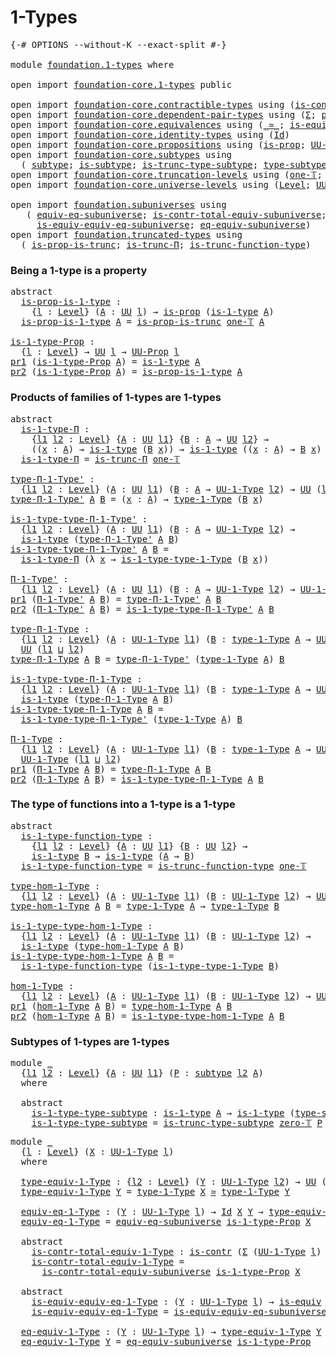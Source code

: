 # 1-Types

<pre class="Agda"><a id="20" class="Symbol">{-#</a> <a id="24" class="Keyword">OPTIONS</a> <a id="32" class="Pragma">--without-K</a> <a id="44" class="Pragma">--exact-split</a> <a id="58" class="Symbol">#-}</a>

<a id="63" class="Keyword">module</a> <a id="70" href="foundation.1-types.html" class="Module">foundation.1-types</a> <a id="89" class="Keyword">where</a>

<a id="96" class="Keyword">open</a> <a id="101" class="Keyword">import</a> <a id="108" href="foundation-core.1-types.html" class="Module">foundation-core.1-types</a> <a id="132" class="Keyword">public</a>

<a id="140" class="Keyword">open</a> <a id="145" class="Keyword">import</a> <a id="152" href="foundation-core.contractible-types.html" class="Module">foundation-core.contractible-types</a> <a id="187" class="Keyword">using</a> <a id="193" class="Symbol">(</a><a id="194" href="foundation-core.contractible-types.html#925" class="Function">is-contr</a><a id="202" class="Symbol">)</a>
<a id="204" class="Keyword">open</a> <a id="209" class="Keyword">import</a> <a id="216" href="foundation-core.dependent-pair-types.html" class="Module">foundation-core.dependent-pair-types</a> <a id="253" class="Keyword">using</a> <a id="259" class="Symbol">(</a><a id="260" href="foundation-core.dependent-pair-types.html#502" class="Record">Σ</a><a id="261" class="Symbol">;</a> <a id="263" href="foundation-core.dependent-pair-types.html#575" class="InductiveConstructor">pair</a><a id="267" class="Symbol">;</a> <a id="269" href="foundation-core.dependent-pair-types.html#592" class="Field">pr1</a><a id="272" class="Symbol">;</a> <a id="274" href="foundation-core.dependent-pair-types.html#604" class="Field">pr2</a><a id="277" class="Symbol">)</a>
<a id="279" class="Keyword">open</a> <a id="284" class="Keyword">import</a> <a id="291" href="foundation-core.equivalences.html" class="Module">foundation-core.equivalences</a> <a id="320" class="Keyword">using</a> <a id="326" class="Symbol">(</a><a id="327" href="foundation-core.equivalences.html#1607" class="Function Operator">_≃_</a><a id="330" class="Symbol">;</a> <a id="332" href="foundation-core.equivalences.html#1542" class="Function">is-equiv</a><a id="340" class="Symbol">)</a>
<a id="342" class="Keyword">open</a> <a id="347" class="Keyword">import</a> <a id="354" href="foundation-core.identity-types.html" class="Module">foundation-core.identity-types</a> <a id="385" class="Keyword">using</a> <a id="391" class="Symbol">(</a><a id="392" href="foundation-core.identity-types.html#641" class="Datatype">Id</a><a id="394" class="Symbol">)</a>
<a id="396" class="Keyword">open</a> <a id="401" class="Keyword">import</a> <a id="408" href="foundation-core.propositions.html" class="Module">foundation-core.propositions</a> <a id="437" class="Keyword">using</a> <a id="443" class="Symbol">(</a><a id="444" href="foundation-core.propositions.html#1246" class="Function">is-prop</a><a id="451" class="Symbol">;</a> <a id="453" href="foundation-core.propositions.html#1322" class="Function">UU-Prop</a><a id="460" class="Symbol">)</a>
<a id="462" class="Keyword">open</a> <a id="467" class="Keyword">import</a> <a id="474" href="foundation-core.subtypes.html" class="Module">foundation-core.subtypes</a> <a id="499" class="Keyword">using</a>
  <a id="507" class="Symbol">(</a> <a id="509" href="foundation-core.subtypes.html#1998" class="Function">subtype</a><a id="516" class="Symbol">;</a> <a id="518" href="foundation-core.subtypes.html#1875" class="Function">is-subtype</a><a id="528" class="Symbol">;</a> <a id="530" href="foundation-core.subtypes.html#4687" class="Function">is-trunc-type-subtype</a><a id="551" class="Symbol">;</a> <a id="553" href="foundation-core.subtypes.html#2362" class="Function">type-subtype</a><a id="565" class="Symbol">)</a>
<a id="567" class="Keyword">open</a> <a id="572" class="Keyword">import</a> <a id="579" href="foundation-core.truncation-levels.html" class="Module">foundation-core.truncation-levels</a> <a id="613" class="Keyword">using</a> <a id="619" class="Symbol">(</a><a id="620" href="foundation-core.truncation-levels.html#517" class="Function">one-𝕋</a><a id="625" class="Symbol">;</a> <a id="627" href="foundation-core.truncation-levels.html#479" class="Function">zero-𝕋</a><a id="633" class="Symbol">)</a>
<a id="635" class="Keyword">open</a> <a id="640" class="Keyword">import</a> <a id="647" href="foundation-core.universe-levels.html" class="Module">foundation-core.universe-levels</a> <a id="679" class="Keyword">using</a> <a id="685" class="Symbol">(</a><a id="686" href="Agda.Primitive.html#597" class="Postulate">Level</a><a id="691" class="Symbol">;</a> <a id="693" href="foundation-core.universe-levels.html#222" class="Primitive">UU</a><a id="695" class="Symbol">;</a> <a id="697" href="Agda.Primitive.html#810" class="Primitive Operator">_⊔_</a><a id="700" class="Symbol">)</a>

<a id="703" class="Keyword">open</a> <a id="708" class="Keyword">import</a> <a id="715" href="foundation.subuniverses.html" class="Module">foundation.subuniverses</a> <a id="739" class="Keyword">using</a>
   <a id="748" class="Symbol">(</a> <a id="750" href="foundation.subuniverses.html#2914" class="Function">equiv-eq-subuniverse</a><a id="770" class="Symbol">;</a> <a id="772" href="foundation.subuniverses.html#3120" class="Function">is-contr-total-equiv-subuniverse</a><a id="804" class="Symbol">;</a>
     <a id="811" href="foundation.subuniverses.html#3500" class="Function">is-equiv-equiv-eq-subuniverse</a><a id="840" class="Symbol">;</a> <a id="842" href="foundation.subuniverses.html#3857" class="Function">eq-equiv-subuniverse</a><a id="862" class="Symbol">)</a>
<a id="864" class="Keyword">open</a> <a id="869" class="Keyword">import</a> <a id="876" href="foundation.truncated-types.html" class="Module">foundation.truncated-types</a> <a id="903" class="Keyword">using</a>
  <a id="911" class="Symbol">(</a> <a id="913" href="foundation.truncated-types.html#4273" class="Function">is-prop-is-trunc</a><a id="929" class="Symbol">;</a> <a id="931" href="foundation.truncated-types.html#1411" class="Function">is-trunc-Π</a><a id="941" class="Symbol">;</a> <a id="943" href="foundation.truncated-types.html#3261" class="Function">is-trunc-function-type</a><a id="965" class="Symbol">)</a>
</pre>
### Being a 1-type is a property

<pre class="Agda"><a id="1014" class="Keyword">abstract</a>
  <a id="is-prop-is-1-type"></a><a id="1025" href="foundation.1-types.html#1025" class="Function">is-prop-is-1-type</a> <a id="1043" class="Symbol">:</a>
    <a id="1049" class="Symbol">{</a><a id="1050" href="foundation.1-types.html#1050" class="Bound">l</a> <a id="1052" class="Symbol">:</a> <a id="1054" href="Agda.Primitive.html#597" class="Postulate">Level</a><a id="1059" class="Symbol">}</a> <a id="1061" class="Symbol">(</a><a id="1062" href="foundation.1-types.html#1062" class="Bound">A</a> <a id="1064" class="Symbol">:</a> <a id="1066" href="foundation-core.universe-levels.html#222" class="Primitive">UU</a> <a id="1069" href="foundation.1-types.html#1050" class="Bound">l</a><a id="1070" class="Symbol">)</a> <a id="1072" class="Symbol">→</a> <a id="1074" href="foundation-core.propositions.html#1246" class="Function">is-prop</a> <a id="1082" class="Symbol">(</a><a id="1083" href="foundation-core.1-types.html#654" class="Function">is-1-type</a> <a id="1093" href="foundation.1-types.html#1062" class="Bound">A</a><a id="1094" class="Symbol">)</a>
  <a id="1098" href="foundation.1-types.html#1025" class="Function">is-prop-is-1-type</a> <a id="1116" href="foundation.1-types.html#1116" class="Bound">A</a> <a id="1118" class="Symbol">=</a> <a id="1120" href="foundation.truncated-types.html#4273" class="Function">is-prop-is-trunc</a> <a id="1137" href="foundation-core.truncation-levels.html#517" class="Function">one-𝕋</a> <a id="1143" href="foundation.1-types.html#1116" class="Bound">A</a>

<a id="is-1-type-Prop"></a><a id="1146" href="foundation.1-types.html#1146" class="Function">is-1-type-Prop</a> <a id="1161" class="Symbol">:</a>
  <a id="1165" class="Symbol">{</a><a id="1166" href="foundation.1-types.html#1166" class="Bound">l</a> <a id="1168" class="Symbol">:</a> <a id="1170" href="Agda.Primitive.html#597" class="Postulate">Level</a><a id="1175" class="Symbol">}</a> <a id="1177" class="Symbol">→</a> <a id="1179" href="foundation-core.universe-levels.html#222" class="Primitive">UU</a> <a id="1182" href="foundation.1-types.html#1166" class="Bound">l</a> <a id="1184" class="Symbol">→</a> <a id="1186" href="foundation-core.propositions.html#1322" class="Function">UU-Prop</a> <a id="1194" href="foundation.1-types.html#1166" class="Bound">l</a>
<a id="1196" href="foundation-core.dependent-pair-types.html#592" class="Field">pr1</a> <a id="1200" class="Symbol">(</a><a id="1201" href="foundation.1-types.html#1146" class="Function">is-1-type-Prop</a> <a id="1216" href="foundation.1-types.html#1216" class="Bound">A</a><a id="1217" class="Symbol">)</a> <a id="1219" class="Symbol">=</a> <a id="1221" href="foundation-core.1-types.html#654" class="Function">is-1-type</a> <a id="1231" href="foundation.1-types.html#1216" class="Bound">A</a>
<a id="1233" href="foundation-core.dependent-pair-types.html#604" class="Field">pr2</a> <a id="1237" class="Symbol">(</a><a id="1238" href="foundation.1-types.html#1146" class="Function">is-1-type-Prop</a> <a id="1253" href="foundation.1-types.html#1253" class="Bound">A</a><a id="1254" class="Symbol">)</a> <a id="1256" class="Symbol">=</a> <a id="1258" href="foundation.1-types.html#1025" class="Function">is-prop-is-1-type</a> <a id="1276" href="foundation.1-types.html#1253" class="Bound">A</a>
</pre>
### Products of families of 1-types are 1-types

<pre class="Agda"><a id="1340" class="Keyword">abstract</a>
  <a id="is-1-type-Π"></a><a id="1351" href="foundation.1-types.html#1351" class="Function">is-1-type-Π</a> <a id="1363" class="Symbol">:</a>
    <a id="1369" class="Symbol">{</a><a id="1370" href="foundation.1-types.html#1370" class="Bound">l1</a> <a id="1373" href="foundation.1-types.html#1373" class="Bound">l2</a> <a id="1376" class="Symbol">:</a> <a id="1378" href="Agda.Primitive.html#597" class="Postulate">Level</a><a id="1383" class="Symbol">}</a> <a id="1385" class="Symbol">{</a><a id="1386" href="foundation.1-types.html#1386" class="Bound">A</a> <a id="1388" class="Symbol">:</a> <a id="1390" href="foundation-core.universe-levels.html#222" class="Primitive">UU</a> <a id="1393" href="foundation.1-types.html#1370" class="Bound">l1</a><a id="1395" class="Symbol">}</a> <a id="1397" class="Symbol">{</a><a id="1398" href="foundation.1-types.html#1398" class="Bound">B</a> <a id="1400" class="Symbol">:</a> <a id="1402" href="foundation.1-types.html#1386" class="Bound">A</a> <a id="1404" class="Symbol">→</a> <a id="1406" href="foundation-core.universe-levels.html#222" class="Primitive">UU</a> <a id="1409" href="foundation.1-types.html#1373" class="Bound">l2</a><a id="1411" class="Symbol">}</a> <a id="1413" class="Symbol">→</a>
    <a id="1419" class="Symbol">((</a><a id="1421" href="foundation.1-types.html#1421" class="Bound">x</a> <a id="1423" class="Symbol">:</a> <a id="1425" href="foundation.1-types.html#1386" class="Bound">A</a><a id="1426" class="Symbol">)</a> <a id="1428" class="Symbol">→</a> <a id="1430" href="foundation-core.1-types.html#654" class="Function">is-1-type</a> <a id="1440" class="Symbol">(</a><a id="1441" href="foundation.1-types.html#1398" class="Bound">B</a> <a id="1443" href="foundation.1-types.html#1421" class="Bound">x</a><a id="1444" class="Symbol">))</a> <a id="1447" class="Symbol">→</a> <a id="1449" href="foundation-core.1-types.html#654" class="Function">is-1-type</a> <a id="1459" class="Symbol">((</a><a id="1461" href="foundation.1-types.html#1461" class="Bound">x</a> <a id="1463" class="Symbol">:</a> <a id="1465" href="foundation.1-types.html#1386" class="Bound">A</a><a id="1466" class="Symbol">)</a> <a id="1468" class="Symbol">→</a> <a id="1470" href="foundation.1-types.html#1398" class="Bound">B</a> <a id="1472" href="foundation.1-types.html#1461" class="Bound">x</a><a id="1473" class="Symbol">)</a>
  <a id="1477" href="foundation.1-types.html#1351" class="Function">is-1-type-Π</a> <a id="1489" class="Symbol">=</a> <a id="1491" href="foundation.truncated-types.html#1411" class="Function">is-trunc-Π</a> <a id="1502" href="foundation-core.truncation-levels.html#517" class="Function">one-𝕋</a>

<a id="type-Π-1-Type&#39;"></a><a id="1509" href="foundation.1-types.html#1509" class="Function">type-Π-1-Type&#39;</a> <a id="1524" class="Symbol">:</a>
  <a id="1528" class="Symbol">{</a><a id="1529" href="foundation.1-types.html#1529" class="Bound">l1</a> <a id="1532" href="foundation.1-types.html#1532" class="Bound">l2</a> <a id="1535" class="Symbol">:</a> <a id="1537" href="Agda.Primitive.html#597" class="Postulate">Level</a><a id="1542" class="Symbol">}</a> <a id="1544" class="Symbol">(</a><a id="1545" href="foundation.1-types.html#1545" class="Bound">A</a> <a id="1547" class="Symbol">:</a> <a id="1549" href="foundation-core.universe-levels.html#222" class="Primitive">UU</a> <a id="1552" href="foundation.1-types.html#1529" class="Bound">l1</a><a id="1554" class="Symbol">)</a> <a id="1556" class="Symbol">(</a><a id="1557" href="foundation.1-types.html#1557" class="Bound">B</a> <a id="1559" class="Symbol">:</a> <a id="1561" href="foundation.1-types.html#1545" class="Bound">A</a> <a id="1563" class="Symbol">→</a> <a id="1565" href="foundation-core.1-types.html#720" class="Function">UU-1-Type</a> <a id="1575" href="foundation.1-types.html#1532" class="Bound">l2</a><a id="1577" class="Symbol">)</a> <a id="1579" class="Symbol">→</a> <a id="1581" href="foundation-core.universe-levels.html#222" class="Primitive">UU</a> <a id="1584" class="Symbol">(</a><a id="1585" href="foundation.1-types.html#1529" class="Bound">l1</a> <a id="1588" href="Agda.Primitive.html#810" class="Primitive Operator">⊔</a> <a id="1590" href="foundation.1-types.html#1532" class="Bound">l2</a><a id="1592" class="Symbol">)</a>
<a id="1594" href="foundation.1-types.html#1509" class="Function">type-Π-1-Type&#39;</a> <a id="1609" href="foundation.1-types.html#1609" class="Bound">A</a> <a id="1611" href="foundation.1-types.html#1611" class="Bound">B</a> <a id="1613" class="Symbol">=</a> <a id="1615" class="Symbol">(</a><a id="1616" href="foundation.1-types.html#1616" class="Bound">x</a> <a id="1618" class="Symbol">:</a> <a id="1620" href="foundation.1-types.html#1609" class="Bound">A</a><a id="1621" class="Symbol">)</a> <a id="1623" class="Symbol">→</a> <a id="1625" href="foundation-core.1-types.html#792" class="Function">type-1-Type</a> <a id="1637" class="Symbol">(</a><a id="1638" href="foundation.1-types.html#1611" class="Bound">B</a> <a id="1640" href="foundation.1-types.html#1616" class="Bound">x</a><a id="1641" class="Symbol">)</a>

<a id="is-1-type-type-Π-1-Type&#39;"></a><a id="1644" href="foundation.1-types.html#1644" class="Function">is-1-type-type-Π-1-Type&#39;</a> <a id="1669" class="Symbol">:</a>
  <a id="1673" class="Symbol">{</a><a id="1674" href="foundation.1-types.html#1674" class="Bound">l1</a> <a id="1677" href="foundation.1-types.html#1677" class="Bound">l2</a> <a id="1680" class="Symbol">:</a> <a id="1682" href="Agda.Primitive.html#597" class="Postulate">Level</a><a id="1687" class="Symbol">}</a> <a id="1689" class="Symbol">(</a><a id="1690" href="foundation.1-types.html#1690" class="Bound">A</a> <a id="1692" class="Symbol">:</a> <a id="1694" href="foundation-core.universe-levels.html#222" class="Primitive">UU</a> <a id="1697" href="foundation.1-types.html#1674" class="Bound">l1</a><a id="1699" class="Symbol">)</a> <a id="1701" class="Symbol">(</a><a id="1702" href="foundation.1-types.html#1702" class="Bound">B</a> <a id="1704" class="Symbol">:</a> <a id="1706" href="foundation.1-types.html#1690" class="Bound">A</a> <a id="1708" class="Symbol">→</a> <a id="1710" href="foundation-core.1-types.html#720" class="Function">UU-1-Type</a> <a id="1720" href="foundation.1-types.html#1677" class="Bound">l2</a><a id="1722" class="Symbol">)</a> <a id="1724" class="Symbol">→</a>
  <a id="1728" href="foundation-core.1-types.html#654" class="Function">is-1-type</a> <a id="1738" class="Symbol">(</a><a id="1739" href="foundation.1-types.html#1509" class="Function">type-Π-1-Type&#39;</a> <a id="1754" href="foundation.1-types.html#1690" class="Bound">A</a> <a id="1756" href="foundation.1-types.html#1702" class="Bound">B</a><a id="1757" class="Symbol">)</a>
<a id="1759" href="foundation.1-types.html#1644" class="Function">is-1-type-type-Π-1-Type&#39;</a> <a id="1784" href="foundation.1-types.html#1784" class="Bound">A</a> <a id="1786" href="foundation.1-types.html#1786" class="Bound">B</a> <a id="1788" class="Symbol">=</a>
  <a id="1792" href="foundation.1-types.html#1351" class="Function">is-1-type-Π</a> <a id="1804" class="Symbol">(λ</a> <a id="1807" href="foundation.1-types.html#1807" class="Bound">x</a> <a id="1809" class="Symbol">→</a> <a id="1811" href="foundation-core.1-types.html#869" class="Function">is-1-type-type-1-Type</a> <a id="1833" class="Symbol">(</a><a id="1834" href="foundation.1-types.html#1786" class="Bound">B</a> <a id="1836" href="foundation.1-types.html#1807" class="Bound">x</a><a id="1837" class="Symbol">))</a>

<a id="Π-1-Type&#39;"></a><a id="1841" href="foundation.1-types.html#1841" class="Function">Π-1-Type&#39;</a> <a id="1851" class="Symbol">:</a>
  <a id="1855" class="Symbol">{</a><a id="1856" href="foundation.1-types.html#1856" class="Bound">l1</a> <a id="1859" href="foundation.1-types.html#1859" class="Bound">l2</a> <a id="1862" class="Symbol">:</a> <a id="1864" href="Agda.Primitive.html#597" class="Postulate">Level</a><a id="1869" class="Symbol">}</a> <a id="1871" class="Symbol">(</a><a id="1872" href="foundation.1-types.html#1872" class="Bound">A</a> <a id="1874" class="Symbol">:</a> <a id="1876" href="foundation-core.universe-levels.html#222" class="Primitive">UU</a> <a id="1879" href="foundation.1-types.html#1856" class="Bound">l1</a><a id="1881" class="Symbol">)</a> <a id="1883" class="Symbol">(</a><a id="1884" href="foundation.1-types.html#1884" class="Bound">B</a> <a id="1886" class="Symbol">:</a> <a id="1888" href="foundation.1-types.html#1872" class="Bound">A</a> <a id="1890" class="Symbol">→</a> <a id="1892" href="foundation-core.1-types.html#720" class="Function">UU-1-Type</a> <a id="1902" href="foundation.1-types.html#1859" class="Bound">l2</a><a id="1904" class="Symbol">)</a> <a id="1906" class="Symbol">→</a> <a id="1908" href="foundation-core.1-types.html#720" class="Function">UU-1-Type</a> <a id="1918" class="Symbol">(</a><a id="1919" href="foundation.1-types.html#1856" class="Bound">l1</a> <a id="1922" href="Agda.Primitive.html#810" class="Primitive Operator">⊔</a> <a id="1924" href="foundation.1-types.html#1859" class="Bound">l2</a><a id="1926" class="Symbol">)</a>
<a id="1928" href="foundation-core.dependent-pair-types.html#592" class="Field">pr1</a> <a id="1932" class="Symbol">(</a><a id="1933" href="foundation.1-types.html#1841" class="Function">Π-1-Type&#39;</a> <a id="1943" href="foundation.1-types.html#1943" class="Bound">A</a> <a id="1945" href="foundation.1-types.html#1945" class="Bound">B</a><a id="1946" class="Symbol">)</a> <a id="1948" class="Symbol">=</a> <a id="1950" href="foundation.1-types.html#1509" class="Function">type-Π-1-Type&#39;</a> <a id="1965" href="foundation.1-types.html#1943" class="Bound">A</a> <a id="1967" href="foundation.1-types.html#1945" class="Bound">B</a>
<a id="1969" href="foundation-core.dependent-pair-types.html#604" class="Field">pr2</a> <a id="1973" class="Symbol">(</a><a id="1974" href="foundation.1-types.html#1841" class="Function">Π-1-Type&#39;</a> <a id="1984" href="foundation.1-types.html#1984" class="Bound">A</a> <a id="1986" href="foundation.1-types.html#1986" class="Bound">B</a><a id="1987" class="Symbol">)</a> <a id="1989" class="Symbol">=</a> <a id="1991" href="foundation.1-types.html#1644" class="Function">is-1-type-type-Π-1-Type&#39;</a> <a id="2016" href="foundation.1-types.html#1984" class="Bound">A</a> <a id="2018" href="foundation.1-types.html#1986" class="Bound">B</a>

<a id="type-Π-1-Type"></a><a id="2021" href="foundation.1-types.html#2021" class="Function">type-Π-1-Type</a> <a id="2035" class="Symbol">:</a>
  <a id="2039" class="Symbol">{</a><a id="2040" href="foundation.1-types.html#2040" class="Bound">l1</a> <a id="2043" href="foundation.1-types.html#2043" class="Bound">l2</a> <a id="2046" class="Symbol">:</a> <a id="2048" href="Agda.Primitive.html#597" class="Postulate">Level</a><a id="2053" class="Symbol">}</a> <a id="2055" class="Symbol">(</a><a id="2056" href="foundation.1-types.html#2056" class="Bound">A</a> <a id="2058" class="Symbol">:</a> <a id="2060" href="foundation-core.1-types.html#720" class="Function">UU-1-Type</a> <a id="2070" href="foundation.1-types.html#2040" class="Bound">l1</a><a id="2072" class="Symbol">)</a> <a id="2074" class="Symbol">(</a><a id="2075" href="foundation.1-types.html#2075" class="Bound">B</a> <a id="2077" class="Symbol">:</a> <a id="2079" href="foundation-core.1-types.html#792" class="Function">type-1-Type</a> <a id="2091" href="foundation.1-types.html#2056" class="Bound">A</a> <a id="2093" class="Symbol">→</a> <a id="2095" href="foundation-core.1-types.html#720" class="Function">UU-1-Type</a> <a id="2105" href="foundation.1-types.html#2043" class="Bound">l2</a><a id="2107" class="Symbol">)</a> <a id="2109" class="Symbol">→</a>
  <a id="2113" href="foundation-core.universe-levels.html#222" class="Primitive">UU</a> <a id="2116" class="Symbol">(</a><a id="2117" href="foundation.1-types.html#2040" class="Bound">l1</a> <a id="2120" href="Agda.Primitive.html#810" class="Primitive Operator">⊔</a> <a id="2122" href="foundation.1-types.html#2043" class="Bound">l2</a><a id="2124" class="Symbol">)</a>
<a id="2126" href="foundation.1-types.html#2021" class="Function">type-Π-1-Type</a> <a id="2140" href="foundation.1-types.html#2140" class="Bound">A</a> <a id="2142" href="foundation.1-types.html#2142" class="Bound">B</a> <a id="2144" class="Symbol">=</a> <a id="2146" href="foundation.1-types.html#1509" class="Function">type-Π-1-Type&#39;</a> <a id="2161" class="Symbol">(</a><a id="2162" href="foundation-core.1-types.html#792" class="Function">type-1-Type</a> <a id="2174" href="foundation.1-types.html#2140" class="Bound">A</a><a id="2175" class="Symbol">)</a> <a id="2177" href="foundation.1-types.html#2142" class="Bound">B</a>

<a id="is-1-type-type-Π-1-Type"></a><a id="2180" href="foundation.1-types.html#2180" class="Function">is-1-type-type-Π-1-Type</a> <a id="2204" class="Symbol">:</a>
  <a id="2208" class="Symbol">{</a><a id="2209" href="foundation.1-types.html#2209" class="Bound">l1</a> <a id="2212" href="foundation.1-types.html#2212" class="Bound">l2</a> <a id="2215" class="Symbol">:</a> <a id="2217" href="Agda.Primitive.html#597" class="Postulate">Level</a><a id="2222" class="Symbol">}</a> <a id="2224" class="Symbol">(</a><a id="2225" href="foundation.1-types.html#2225" class="Bound">A</a> <a id="2227" class="Symbol">:</a> <a id="2229" href="foundation-core.1-types.html#720" class="Function">UU-1-Type</a> <a id="2239" href="foundation.1-types.html#2209" class="Bound">l1</a><a id="2241" class="Symbol">)</a> <a id="2243" class="Symbol">(</a><a id="2244" href="foundation.1-types.html#2244" class="Bound">B</a> <a id="2246" class="Symbol">:</a> <a id="2248" href="foundation-core.1-types.html#792" class="Function">type-1-Type</a> <a id="2260" href="foundation.1-types.html#2225" class="Bound">A</a> <a id="2262" class="Symbol">→</a> <a id="2264" href="foundation-core.1-types.html#720" class="Function">UU-1-Type</a> <a id="2274" href="foundation.1-types.html#2212" class="Bound">l2</a><a id="2276" class="Symbol">)</a> <a id="2278" class="Symbol">→</a>
  <a id="2282" href="foundation-core.1-types.html#654" class="Function">is-1-type</a> <a id="2292" class="Symbol">(</a><a id="2293" href="foundation.1-types.html#2021" class="Function">type-Π-1-Type</a> <a id="2307" href="foundation.1-types.html#2225" class="Bound">A</a> <a id="2309" href="foundation.1-types.html#2244" class="Bound">B</a><a id="2310" class="Symbol">)</a>
<a id="2312" href="foundation.1-types.html#2180" class="Function">is-1-type-type-Π-1-Type</a> <a id="2336" href="foundation.1-types.html#2336" class="Bound">A</a> <a id="2338" href="foundation.1-types.html#2338" class="Bound">B</a> <a id="2340" class="Symbol">=</a>
  <a id="2344" href="foundation.1-types.html#1644" class="Function">is-1-type-type-Π-1-Type&#39;</a> <a id="2369" class="Symbol">(</a><a id="2370" href="foundation-core.1-types.html#792" class="Function">type-1-Type</a> <a id="2382" href="foundation.1-types.html#2336" class="Bound">A</a><a id="2383" class="Symbol">)</a> <a id="2385" href="foundation.1-types.html#2338" class="Bound">B</a>

<a id="Π-1-Type"></a><a id="2388" href="foundation.1-types.html#2388" class="Function">Π-1-Type</a> <a id="2397" class="Symbol">:</a>
  <a id="2401" class="Symbol">{</a><a id="2402" href="foundation.1-types.html#2402" class="Bound">l1</a> <a id="2405" href="foundation.1-types.html#2405" class="Bound">l2</a> <a id="2408" class="Symbol">:</a> <a id="2410" href="Agda.Primitive.html#597" class="Postulate">Level</a><a id="2415" class="Symbol">}</a> <a id="2417" class="Symbol">(</a><a id="2418" href="foundation.1-types.html#2418" class="Bound">A</a> <a id="2420" class="Symbol">:</a> <a id="2422" href="foundation-core.1-types.html#720" class="Function">UU-1-Type</a> <a id="2432" href="foundation.1-types.html#2402" class="Bound">l1</a><a id="2434" class="Symbol">)</a> <a id="2436" class="Symbol">(</a><a id="2437" href="foundation.1-types.html#2437" class="Bound">B</a> <a id="2439" class="Symbol">:</a> <a id="2441" href="foundation-core.1-types.html#792" class="Function">type-1-Type</a> <a id="2453" href="foundation.1-types.html#2418" class="Bound">A</a> <a id="2455" class="Symbol">→</a> <a id="2457" href="foundation-core.1-types.html#720" class="Function">UU-1-Type</a> <a id="2467" href="foundation.1-types.html#2405" class="Bound">l2</a><a id="2469" class="Symbol">)</a> <a id="2471" class="Symbol">→</a>
  <a id="2475" href="foundation-core.1-types.html#720" class="Function">UU-1-Type</a> <a id="2485" class="Symbol">(</a><a id="2486" href="foundation.1-types.html#2402" class="Bound">l1</a> <a id="2489" href="Agda.Primitive.html#810" class="Primitive Operator">⊔</a> <a id="2491" href="foundation.1-types.html#2405" class="Bound">l2</a><a id="2493" class="Symbol">)</a>
<a id="2495" href="foundation-core.dependent-pair-types.html#592" class="Field">pr1</a> <a id="2499" class="Symbol">(</a><a id="2500" href="foundation.1-types.html#2388" class="Function">Π-1-Type</a> <a id="2509" href="foundation.1-types.html#2509" class="Bound">A</a> <a id="2511" href="foundation.1-types.html#2511" class="Bound">B</a><a id="2512" class="Symbol">)</a> <a id="2514" class="Symbol">=</a> <a id="2516" href="foundation.1-types.html#2021" class="Function">type-Π-1-Type</a> <a id="2530" href="foundation.1-types.html#2509" class="Bound">A</a> <a id="2532" href="foundation.1-types.html#2511" class="Bound">B</a>
<a id="2534" href="foundation-core.dependent-pair-types.html#604" class="Field">pr2</a> <a id="2538" class="Symbol">(</a><a id="2539" href="foundation.1-types.html#2388" class="Function">Π-1-Type</a> <a id="2548" href="foundation.1-types.html#2548" class="Bound">A</a> <a id="2550" href="foundation.1-types.html#2550" class="Bound">B</a><a id="2551" class="Symbol">)</a> <a id="2553" class="Symbol">=</a> <a id="2555" href="foundation.1-types.html#2180" class="Function">is-1-type-type-Π-1-Type</a> <a id="2579" href="foundation.1-types.html#2548" class="Bound">A</a> <a id="2581" href="foundation.1-types.html#2550" class="Bound">B</a>
</pre>
### The type of functions into a 1-type is a 1-type

<pre class="Agda"><a id="2649" class="Keyword">abstract</a>
  <a id="is-1-type-function-type"></a><a id="2660" href="foundation.1-types.html#2660" class="Function">is-1-type-function-type</a> <a id="2684" class="Symbol">:</a>
    <a id="2690" class="Symbol">{</a><a id="2691" href="foundation.1-types.html#2691" class="Bound">l1</a> <a id="2694" href="foundation.1-types.html#2694" class="Bound">l2</a> <a id="2697" class="Symbol">:</a> <a id="2699" href="Agda.Primitive.html#597" class="Postulate">Level</a><a id="2704" class="Symbol">}</a> <a id="2706" class="Symbol">{</a><a id="2707" href="foundation.1-types.html#2707" class="Bound">A</a> <a id="2709" class="Symbol">:</a> <a id="2711" href="foundation-core.universe-levels.html#222" class="Primitive">UU</a> <a id="2714" href="foundation.1-types.html#2691" class="Bound">l1</a><a id="2716" class="Symbol">}</a> <a id="2718" class="Symbol">{</a><a id="2719" href="foundation.1-types.html#2719" class="Bound">B</a> <a id="2721" class="Symbol">:</a> <a id="2723" href="foundation-core.universe-levels.html#222" class="Primitive">UU</a> <a id="2726" href="foundation.1-types.html#2694" class="Bound">l2</a><a id="2728" class="Symbol">}</a> <a id="2730" class="Symbol">→</a>
    <a id="2736" href="foundation-core.1-types.html#654" class="Function">is-1-type</a> <a id="2746" href="foundation.1-types.html#2719" class="Bound">B</a> <a id="2748" class="Symbol">→</a> <a id="2750" href="foundation-core.1-types.html#654" class="Function">is-1-type</a> <a id="2760" class="Symbol">(</a><a id="2761" href="foundation.1-types.html#2707" class="Bound">A</a> <a id="2763" class="Symbol">→</a> <a id="2765" href="foundation.1-types.html#2719" class="Bound">B</a><a id="2766" class="Symbol">)</a>
  <a id="2770" href="foundation.1-types.html#2660" class="Function">is-1-type-function-type</a> <a id="2794" class="Symbol">=</a> <a id="2796" href="foundation.truncated-types.html#3261" class="Function">is-trunc-function-type</a> <a id="2819" href="foundation-core.truncation-levels.html#517" class="Function">one-𝕋</a>

<a id="type-hom-1-Type"></a><a id="2826" href="foundation.1-types.html#2826" class="Function">type-hom-1-Type</a> <a id="2842" class="Symbol">:</a>
  <a id="2846" class="Symbol">{</a><a id="2847" href="foundation.1-types.html#2847" class="Bound">l1</a> <a id="2850" href="foundation.1-types.html#2850" class="Bound">l2</a> <a id="2853" class="Symbol">:</a> <a id="2855" href="Agda.Primitive.html#597" class="Postulate">Level</a><a id="2860" class="Symbol">}</a> <a id="2862" class="Symbol">(</a><a id="2863" href="foundation.1-types.html#2863" class="Bound">A</a> <a id="2865" class="Symbol">:</a> <a id="2867" href="foundation-core.1-types.html#720" class="Function">UU-1-Type</a> <a id="2877" href="foundation.1-types.html#2847" class="Bound">l1</a><a id="2879" class="Symbol">)</a> <a id="2881" class="Symbol">(</a><a id="2882" href="foundation.1-types.html#2882" class="Bound">B</a> <a id="2884" class="Symbol">:</a> <a id="2886" href="foundation-core.1-types.html#720" class="Function">UU-1-Type</a> <a id="2896" href="foundation.1-types.html#2850" class="Bound">l2</a><a id="2898" class="Symbol">)</a> <a id="2900" class="Symbol">→</a> <a id="2902" href="foundation-core.universe-levels.html#222" class="Primitive">UU</a> <a id="2905" class="Symbol">(</a><a id="2906" href="foundation.1-types.html#2847" class="Bound">l1</a> <a id="2909" href="Agda.Primitive.html#810" class="Primitive Operator">⊔</a> <a id="2911" href="foundation.1-types.html#2850" class="Bound">l2</a><a id="2913" class="Symbol">)</a>
<a id="2915" href="foundation.1-types.html#2826" class="Function">type-hom-1-Type</a> <a id="2931" href="foundation.1-types.html#2931" class="Bound">A</a> <a id="2933" href="foundation.1-types.html#2933" class="Bound">B</a> <a id="2935" class="Symbol">=</a> <a id="2937" href="foundation-core.1-types.html#792" class="Function">type-1-Type</a> <a id="2949" href="foundation.1-types.html#2931" class="Bound">A</a> <a id="2951" class="Symbol">→</a> <a id="2953" href="foundation-core.1-types.html#792" class="Function">type-1-Type</a> <a id="2965" href="foundation.1-types.html#2933" class="Bound">B</a>

<a id="is-1-type-type-hom-1-Type"></a><a id="2968" href="foundation.1-types.html#2968" class="Function">is-1-type-type-hom-1-Type</a> <a id="2994" class="Symbol">:</a>
  <a id="2998" class="Symbol">{</a><a id="2999" href="foundation.1-types.html#2999" class="Bound">l1</a> <a id="3002" href="foundation.1-types.html#3002" class="Bound">l2</a> <a id="3005" class="Symbol">:</a> <a id="3007" href="Agda.Primitive.html#597" class="Postulate">Level</a><a id="3012" class="Symbol">}</a> <a id="3014" class="Symbol">(</a><a id="3015" href="foundation.1-types.html#3015" class="Bound">A</a> <a id="3017" class="Symbol">:</a> <a id="3019" href="foundation-core.1-types.html#720" class="Function">UU-1-Type</a> <a id="3029" href="foundation.1-types.html#2999" class="Bound">l1</a><a id="3031" class="Symbol">)</a> <a id="3033" class="Symbol">(</a><a id="3034" href="foundation.1-types.html#3034" class="Bound">B</a> <a id="3036" class="Symbol">:</a> <a id="3038" href="foundation-core.1-types.html#720" class="Function">UU-1-Type</a> <a id="3048" href="foundation.1-types.html#3002" class="Bound">l2</a><a id="3050" class="Symbol">)</a> <a id="3052" class="Symbol">→</a>
  <a id="3056" href="foundation-core.1-types.html#654" class="Function">is-1-type</a> <a id="3066" class="Symbol">(</a><a id="3067" href="foundation.1-types.html#2826" class="Function">type-hom-1-Type</a> <a id="3083" href="foundation.1-types.html#3015" class="Bound">A</a> <a id="3085" href="foundation.1-types.html#3034" class="Bound">B</a><a id="3086" class="Symbol">)</a>
<a id="3088" href="foundation.1-types.html#2968" class="Function">is-1-type-type-hom-1-Type</a> <a id="3114" href="foundation.1-types.html#3114" class="Bound">A</a> <a id="3116" href="foundation.1-types.html#3116" class="Bound">B</a> <a id="3118" class="Symbol">=</a>
  <a id="3122" href="foundation.1-types.html#2660" class="Function">is-1-type-function-type</a> <a id="3146" class="Symbol">(</a><a id="3147" href="foundation-core.1-types.html#869" class="Function">is-1-type-type-1-Type</a> <a id="3169" href="foundation.1-types.html#3116" class="Bound">B</a><a id="3170" class="Symbol">)</a>

<a id="hom-1-Type"></a><a id="3173" href="foundation.1-types.html#3173" class="Function">hom-1-Type</a> <a id="3184" class="Symbol">:</a>
  <a id="3188" class="Symbol">{</a><a id="3189" href="foundation.1-types.html#3189" class="Bound">l1</a> <a id="3192" href="foundation.1-types.html#3192" class="Bound">l2</a> <a id="3195" class="Symbol">:</a> <a id="3197" href="Agda.Primitive.html#597" class="Postulate">Level</a><a id="3202" class="Symbol">}</a> <a id="3204" class="Symbol">(</a><a id="3205" href="foundation.1-types.html#3205" class="Bound">A</a> <a id="3207" class="Symbol">:</a> <a id="3209" href="foundation-core.1-types.html#720" class="Function">UU-1-Type</a> <a id="3219" href="foundation.1-types.html#3189" class="Bound">l1</a><a id="3221" class="Symbol">)</a> <a id="3223" class="Symbol">(</a><a id="3224" href="foundation.1-types.html#3224" class="Bound">B</a> <a id="3226" class="Symbol">:</a> <a id="3228" href="foundation-core.1-types.html#720" class="Function">UU-1-Type</a> <a id="3238" href="foundation.1-types.html#3192" class="Bound">l2</a><a id="3240" class="Symbol">)</a> <a id="3242" class="Symbol">→</a> <a id="3244" href="foundation-core.1-types.html#720" class="Function">UU-1-Type</a> <a id="3254" class="Symbol">(</a><a id="3255" href="foundation.1-types.html#3189" class="Bound">l1</a> <a id="3258" href="Agda.Primitive.html#810" class="Primitive Operator">⊔</a> <a id="3260" href="foundation.1-types.html#3192" class="Bound">l2</a><a id="3262" class="Symbol">)</a>
<a id="3264" href="foundation-core.dependent-pair-types.html#592" class="Field">pr1</a> <a id="3268" class="Symbol">(</a><a id="3269" href="foundation.1-types.html#3173" class="Function">hom-1-Type</a> <a id="3280" href="foundation.1-types.html#3280" class="Bound">A</a> <a id="3282" href="foundation.1-types.html#3282" class="Bound">B</a><a id="3283" class="Symbol">)</a> <a id="3285" class="Symbol">=</a> <a id="3287" href="foundation.1-types.html#2826" class="Function">type-hom-1-Type</a> <a id="3303" href="foundation.1-types.html#3280" class="Bound">A</a> <a id="3305" href="foundation.1-types.html#3282" class="Bound">B</a>
<a id="3307" href="foundation-core.dependent-pair-types.html#604" class="Field">pr2</a> <a id="3311" class="Symbol">(</a><a id="3312" href="foundation.1-types.html#3173" class="Function">hom-1-Type</a> <a id="3323" href="foundation.1-types.html#3323" class="Bound">A</a> <a id="3325" href="foundation.1-types.html#3325" class="Bound">B</a><a id="3326" class="Symbol">)</a> <a id="3328" class="Symbol">=</a> <a id="3330" href="foundation.1-types.html#2968" class="Function">is-1-type-type-hom-1-Type</a> <a id="3356" href="foundation.1-types.html#3323" class="Bound">A</a> <a id="3358" href="foundation.1-types.html#3325" class="Bound">B</a>
</pre>
### Subtypes of 1-types are 1-types

<pre class="Agda"><a id="3410" class="Keyword">module</a> <a id="3417" href="foundation.1-types.html#3417" class="Module">_</a>
  <a id="3421" class="Symbol">{</a><a id="3422" href="foundation.1-types.html#3422" class="Bound">l1</a> <a id="3425" href="foundation.1-types.html#3425" class="Bound">l2</a> <a id="3428" class="Symbol">:</a> <a id="3430" href="Agda.Primitive.html#597" class="Postulate">Level</a><a id="3435" class="Symbol">}</a> <a id="3437" class="Symbol">{</a><a id="3438" href="foundation.1-types.html#3438" class="Bound">A</a> <a id="3440" class="Symbol">:</a> <a id="3442" href="foundation-core.universe-levels.html#222" class="Primitive">UU</a> <a id="3445" href="foundation.1-types.html#3422" class="Bound">l1</a><a id="3447" class="Symbol">}</a> <a id="3449" class="Symbol">(</a><a id="3450" href="foundation.1-types.html#3450" class="Bound">P</a> <a id="3452" class="Symbol">:</a> <a id="3454" href="foundation-core.subtypes.html#1998" class="Function">subtype</a> <a id="3462" href="foundation.1-types.html#3425" class="Bound">l2</a> <a id="3465" href="foundation.1-types.html#3438" class="Bound">A</a><a id="3466" class="Symbol">)</a>
  <a id="3470" class="Keyword">where</a>

  <a id="3479" class="Keyword">abstract</a>
    <a id="3492" href="foundation.1-types.html#3492" class="Function">is-1-type-type-subtype</a> <a id="3515" class="Symbol">:</a> <a id="3517" href="foundation-core.1-types.html#654" class="Function">is-1-type</a> <a id="3527" href="foundation.1-types.html#3438" class="Bound">A</a> <a id="3529" class="Symbol">→</a> <a id="3531" href="foundation-core.1-types.html#654" class="Function">is-1-type</a> <a id="3541" class="Symbol">(</a><a id="3542" href="foundation-core.subtypes.html#2362" class="Function">type-subtype</a> <a id="3555" href="foundation.1-types.html#3450" class="Bound">P</a><a id="3556" class="Symbol">)</a>
    <a id="3562" href="foundation.1-types.html#3492" class="Function">is-1-type-type-subtype</a> <a id="3585" class="Symbol">=</a> <a id="3587" href="foundation-core.subtypes.html#4687" class="Function">is-trunc-type-subtype</a> <a id="3609" href="foundation-core.truncation-levels.html#479" class="Function">zero-𝕋</a> <a id="3616" href="foundation.1-types.html#3450" class="Bound">P</a>
</pre>
<pre class="Agda"><a id="3631" class="Keyword">module</a> <a id="3638" href="foundation.1-types.html#3638" class="Module">_</a>
  <a id="3642" class="Symbol">{</a><a id="3643" href="foundation.1-types.html#3643" class="Bound">l</a> <a id="3645" class="Symbol">:</a> <a id="3647" href="Agda.Primitive.html#597" class="Postulate">Level</a><a id="3652" class="Symbol">}</a> <a id="3654" class="Symbol">(</a><a id="3655" href="foundation.1-types.html#3655" class="Bound">X</a> <a id="3657" class="Symbol">:</a> <a id="3659" href="foundation-core.1-types.html#720" class="Function">UU-1-Type</a> <a id="3669" href="foundation.1-types.html#3643" class="Bound">l</a><a id="3670" class="Symbol">)</a>
  <a id="3674" class="Keyword">where</a>

  <a id="3683" href="foundation.1-types.html#3683" class="Function">type-equiv-1-Type</a> <a id="3701" class="Symbol">:</a> <a id="3703" class="Symbol">{</a><a id="3704" href="foundation.1-types.html#3704" class="Bound">l2</a> <a id="3707" class="Symbol">:</a> <a id="3709" href="Agda.Primitive.html#597" class="Postulate">Level</a><a id="3714" class="Symbol">}</a> <a id="3716" class="Symbol">(</a><a id="3717" href="foundation.1-types.html#3717" class="Bound">Y</a> <a id="3719" class="Symbol">:</a> <a id="3721" href="foundation-core.1-types.html#720" class="Function">UU-1-Type</a> <a id="3731" href="foundation.1-types.html#3704" class="Bound">l2</a><a id="3733" class="Symbol">)</a> <a id="3735" class="Symbol">→</a> <a id="3737" href="foundation-core.universe-levels.html#222" class="Primitive">UU</a> <a id="3740" class="Symbol">(</a><a id="3741" href="foundation.1-types.html#3643" class="Bound">l</a> <a id="3743" href="Agda.Primitive.html#810" class="Primitive Operator">⊔</a> <a id="3745" href="foundation.1-types.html#3704" class="Bound">l2</a><a id="3747" class="Symbol">)</a>
  <a id="3751" href="foundation.1-types.html#3683" class="Function">type-equiv-1-Type</a> <a id="3769" href="foundation.1-types.html#3769" class="Bound">Y</a> <a id="3771" class="Symbol">=</a> <a id="3773" href="foundation-core.1-types.html#792" class="Function">type-1-Type</a> <a id="3785" href="foundation.1-types.html#3655" class="Bound">X</a> <a id="3787" href="foundation-core.equivalences.html#1607" class="Function Operator">≃</a> <a id="3789" href="foundation-core.1-types.html#792" class="Function">type-1-Type</a> <a id="3801" href="foundation.1-types.html#3769" class="Bound">Y</a>

  <a id="3806" href="foundation.1-types.html#3806" class="Function">equiv-eq-1-Type</a> <a id="3822" class="Symbol">:</a> <a id="3824" class="Symbol">(</a><a id="3825" href="foundation.1-types.html#3825" class="Bound">Y</a> <a id="3827" class="Symbol">:</a> <a id="3829" href="foundation-core.1-types.html#720" class="Function">UU-1-Type</a> <a id="3839" href="foundation.1-types.html#3643" class="Bound">l</a><a id="3840" class="Symbol">)</a> <a id="3842" class="Symbol">→</a> <a id="3844" href="foundation-core.identity-types.html#641" class="Datatype">Id</a> <a id="3847" href="foundation.1-types.html#3655" class="Bound">X</a> <a id="3849" href="foundation.1-types.html#3825" class="Bound">Y</a> <a id="3851" class="Symbol">→</a> <a id="3853" href="foundation.1-types.html#3683" class="Function">type-equiv-1-Type</a> <a id="3871" href="foundation.1-types.html#3825" class="Bound">Y</a>
  <a id="3875" href="foundation.1-types.html#3806" class="Function">equiv-eq-1-Type</a> <a id="3891" class="Symbol">=</a> <a id="3893" href="foundation.subuniverses.html#2914" class="Function">equiv-eq-subuniverse</a> <a id="3914" href="foundation.1-types.html#1146" class="Function">is-1-type-Prop</a> <a id="3929" href="foundation.1-types.html#3655" class="Bound">X</a>
  
  <a id="3936" class="Keyword">abstract</a>
    <a id="3949" href="foundation.1-types.html#3949" class="Function">is-contr-total-equiv-1-Type</a> <a id="3977" class="Symbol">:</a> <a id="3979" href="foundation-core.contractible-types.html#925" class="Function">is-contr</a> <a id="3988" class="Symbol">(</a><a id="3989" href="foundation-core.dependent-pair-types.html#502" class="Record">Σ</a> <a id="3991" class="Symbol">(</a><a id="3992" href="foundation-core.1-types.html#720" class="Function">UU-1-Type</a> <a id="4002" href="foundation.1-types.html#3643" class="Bound">l</a><a id="4003" class="Symbol">)</a> <a id="4005" href="foundation.1-types.html#3683" class="Function">type-equiv-1-Type</a><a id="4022" class="Symbol">)</a>
    <a id="4028" href="foundation.1-types.html#3949" class="Function">is-contr-total-equiv-1-Type</a> <a id="4056" class="Symbol">=</a>
      <a id="4064" href="foundation.subuniverses.html#3120" class="Function">is-contr-total-equiv-subuniverse</a> <a id="4097" href="foundation.1-types.html#1146" class="Function">is-1-type-Prop</a> <a id="4112" href="foundation.1-types.html#3655" class="Bound">X</a>

  <a id="4117" class="Keyword">abstract</a>
    <a id="4130" href="foundation.1-types.html#4130" class="Function">is-equiv-equiv-eq-1-Type</a> <a id="4155" class="Symbol">:</a> <a id="4157" class="Symbol">(</a><a id="4158" href="foundation.1-types.html#4158" class="Bound">Y</a> <a id="4160" class="Symbol">:</a> <a id="4162" href="foundation-core.1-types.html#720" class="Function">UU-1-Type</a> <a id="4172" href="foundation.1-types.html#3643" class="Bound">l</a><a id="4173" class="Symbol">)</a> <a id="4175" class="Symbol">→</a> <a id="4177" href="foundation-core.equivalences.html#1542" class="Function">is-equiv</a> <a id="4186" class="Symbol">(</a><a id="4187" href="foundation.1-types.html#3806" class="Function">equiv-eq-1-Type</a> <a id="4203" href="foundation.1-types.html#4158" class="Bound">Y</a><a id="4204" class="Symbol">)</a>
    <a id="4210" href="foundation.1-types.html#4130" class="Function">is-equiv-equiv-eq-1-Type</a> <a id="4235" class="Symbol">=</a> <a id="4237" href="foundation.subuniverses.html#3500" class="Function">is-equiv-equiv-eq-subuniverse</a> <a id="4267" href="foundation.1-types.html#1146" class="Function">is-1-type-Prop</a> <a id="4282" href="foundation.1-types.html#3655" class="Bound">X</a>

  <a id="4287" href="foundation.1-types.html#4287" class="Function">eq-equiv-1-Type</a> <a id="4303" class="Symbol">:</a> <a id="4305" class="Symbol">(</a><a id="4306" href="foundation.1-types.html#4306" class="Bound">Y</a> <a id="4308" class="Symbol">:</a> <a id="4310" href="foundation-core.1-types.html#720" class="Function">UU-1-Type</a> <a id="4320" href="foundation.1-types.html#3643" class="Bound">l</a><a id="4321" class="Symbol">)</a> <a id="4323" class="Symbol">→</a> <a id="4325" href="foundation.1-types.html#3683" class="Function">type-equiv-1-Type</a> <a id="4343" href="foundation.1-types.html#4306" class="Bound">Y</a> <a id="4345" class="Symbol">→</a> <a id="4347" href="foundation-core.identity-types.html#641" class="Datatype">Id</a> <a id="4350" href="foundation.1-types.html#3655" class="Bound">X</a> <a id="4352" href="foundation.1-types.html#4306" class="Bound">Y</a>
  <a id="4356" href="foundation.1-types.html#4287" class="Function">eq-equiv-1-Type</a> <a id="4372" href="foundation.1-types.html#4372" class="Bound">Y</a> <a id="4374" class="Symbol">=</a> <a id="4376" href="foundation.subuniverses.html#3857" class="Function">eq-equiv-subuniverse</a> <a id="4397" href="foundation.1-types.html#1146" class="Function">is-1-type-Prop</a>
</pre>